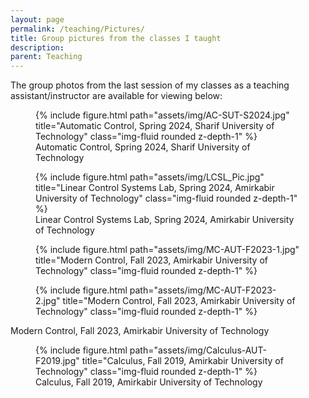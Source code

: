```yaml
---
layout: page
permalink: /teaching/Pictures/
title: Group pictures from the classes I taught
description: 
parent: Teaching  
---
```


The group photos from the last session of my classes as a teaching assistant/instructor are available for viewing below:


<div class="row mt-3">  
    <div class="col-sm">  
        <figure>  
            {% include figure.html path="assets/img/AC-SUT-S2024.jpg" title="Automatic Control, Spring 2024, Sharif University of Technology" class="img-fluid rounded z-depth-1" %}  
            <figcaption>Automatic Control, Spring 2024, Sharif University of Technology</figcaption>  
        </figure>  
    </div>  
    <div class="col-sm">  
        <figure>  
            {% include figure.html path="assets/img/LCSL_Pic.jpg" title="Linear Control Systems Lab, Spring 2024, Amirkabir University of Technology" class="img-fluid rounded z-depth-1" %}  
            <figcaption>Linear Control Systems Lab, Spring 2024, Amirkabir University of Technology</figcaption>  
        </figure>  
    </div>  
</div>  

<!-- Row for side-by-side images -->  
<div class="row mt-3">  
    <div class="col-sm">  
        <figure>  
            {% include figure.html path="assets/img/MC-AUT-F2023-1.jpg" title="Modern Control, Fall 2023, Amirkabir University of Technology" class="img-fluid rounded z-depth-1" %}  
        </figure>  
    </div>  
    <div class="col-sm">  
        <figure>  
            {% include figure.html path="assets/img/MC-AUT-F2023-2.jpg" title="Modern Control, Fall 2023, Amirkabir University of Technology" class="img-fluid rounded z-depth-1" %}  
        </figure>  
    </div>  
</div>  

<div class="row">  
    <div class="col text-center mt-2">  
        <figcaption>Modern Control, Fall 2023, Amirkabir University of Technology</figcaption>  
    </div>  
</div>  

<div class="row mt-3">  
    <div class="col">  
        <figure>  
            {% include figure.html path="assets/img/Calculus-AUT-F2019.jpg" title="Calculus, Fall 2019, Amirkabir University of Technology" class="img-fluid rounded z-depth-1" %}   
            <figcaption>Calculus, Fall 2019, Amirkabir University of Technology</figcaption>  
        </figure>  
    </div>  
</div>
